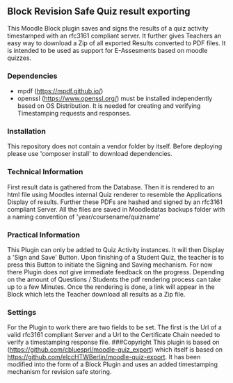 ## Block Revision Safe Quiz result exporting

This Moodle Block plugin saves and signs the results of a quiz activity timestamped with an rfc3161 compliant server. It further gives Teachers an easy way to download a Zip of all exported Results converted to PDF files. It is intended to be used as support for E-Assesments based on moodle quizzes.

### Dependencies
- mpdf (https://mpdf.github.io/)
- openssl (https://www.openssl.org/) must be installed independently based on OS Distribution. It is needed for creating and verifying Timestamping requests and responses.

### Installation
This repository does not contain a vendor folder by itself. Before deploying please use 'composer install' to download dependencies.

### Technical Information
First result data is gathered from the Database. Then it is rendered to an html file using Moodles internal Quiz renderer to resemble the Applications Display of results. Further these PDFs are hashed and signed by an rfc3161 compliant Server. All the files are saved in Moodledatas backups folder with a naming convention of 'year/coursename/quizname'

### Practical Information
This Plugin can only be added to Quiz Activity instances. It will then Display a 'Sign and Save' Button. Upon finishing of a Student Quiz, the teacher is to press this Button to initiate the Signing and Saving mechanism. For now there Plugin does not give immediate feedback on the progress. Depending on the amount of Questions / Students the pdf rendering process can take up to a few Minutes. Once the rendering is done, a link will appear in the Block which lets the Teacher download all results as a Zip file.

### Settings
For the Plugin to work there are two fields to be set. The first is the Url of a valid rfc3161 compliant Server and a Url to the Certificate Chain needed to verify a timestamping response file.
###Copyright
This plugin is based on (https://github.com/cbluesprl/moodle-quiz_export) which itself is
based on https://github.com/elccHTWBerlin/moodle-quiz-export. It has been modified into the form of a Block Plugin
and uses an added timestamping mechanism for revision safe storing.